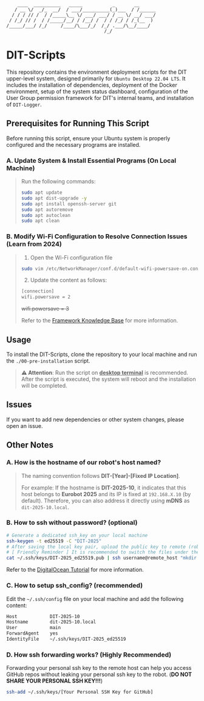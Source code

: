
```

    ____  __________   _____           _       __      
   / __ \/  _/_  __/  / ___/__________(_)___  / /______
  / / / // /  / /_____\__ \/ ___/ ___/ / __ \/ __/ ___/
 / /_/ // /  / /_____/__/ / /__/ /  / / /_/ / /_(__  ) 
/_____/___/ /_/     /____/\___/_/  /_/ .___/\__/____/  
                                    /_/                

```

# DIT-Scripts

This repository contains the environment deployment scripts for the DIT upper-level system, designed primarily for `Ubuntu Desktop 22.04 LTS`. It includes the installation of dependencies, deployment of the Docker environment, setup of the system status dashboard, configuration of the User Group permission framework for DIT's internal teams, and installation of `DIT-Logger`.

## Prerequisites for Running This Script

Before running this script, ensure your Ubuntu system is properly configured and the necessary programs are installed.

### A. Update System & Install Essential Programs (On Local Machine)

>Run the following commands:
>```bash
>sudo apt update
>sudo apt dist-upgrade -y
>sudo apt install openssh-server git
>sudo apt autoremove
>sudo apt autoclean
>sudo apt clean
>```

### B. Modify Wi-Fi Configuration to Resolve Connection Issues (Learn from 2024)

>1. Open the Wi-Fi configuration file
>```bash
>sudo vim /etc/NetworkManager/conf.d/default-wifi-powersave-on.conf
>```
>2. Update the content as follows:
>```bash
>[connection]
>wifi.powersave = 2
>```
>~~wifi.powersave = 3~~
>
>Refer to the [Framework Knowledge Base](https://knowledgebase.frame.work/zh_tw/ubuntu-wi-fi-Skmizxznj) for more information.

## Usage

To install the DIT-Scripts, clone the repository to your local machine and run the `./00-pre-installation` script.

> **⚠️ Attention**: Run the script on **<ins>desktop terminal</ins>** is recommended. After the script is executed, the system will reboot and the installation will be completed.

## Issues

If you want to add new dependencies or other system changes, please open an issue.

## Other Notes

### A. How is the hostname of our robot's host named?
>The naming convention follows **DIT-[Year]-[Fixed IP Location]**.
>
>For example: If the hostname is **DIT-2025-10**, it indicates that this host belongs to **Eurobot 2025** and its IP is fixed at `192.168.X.10` (by default). Therefore, you can also address it directly using **mDNS** as `dit-2025-10.local`.

### B. How to ssh without password? (optional)
```bash
# Generate a dedicated ssh_key on your local machine  
ssh-keygen -t ed25519 -C "DIT-2025"  
# After saving the local key pair, upload the public key to remote (robot)  
# [ Friendly Reminder ] It is recommended to switch the files under the keys folder to read-only mode for the user using chmod 400 to ensure security  
cat ~/.ssh/keys/DIT-2025_ed25519.pub | ssh username@remote_host "mkdir -p ~/.ssh && touch ~/.ssh/authorized_keys && chmod -R go= ~/.ssh && cat >> ~/.ssh/authorized_keys"
```
Refer to the [DigitalOcean Tutorial](https://www.digitalocean.com/community/tutorials/how-to-set-up-ssh-keys-on-ubuntu-20-04) for more information.

### C. How to setup ssh_config? (recommended)
Edit the `~/.ssh/config` file on your local machine and add the following content:
```bash
Host            DIT-2025-10
Hostname        dit-2025-10.local
User            main
ForwardAgent    yes
IdentityFile	~/.ssh/keys/DIT-2025_ed25519
```

### D. How ssh forwarding works? (**Highly Recommended**)
Forwarding your personal ssh key to the remote host can help you access GitHub repos without leaking your personal ssh key to the robot. (**DO NOT SHARE YOUR PERSONAL SSH KEY!!!**)
```bash
ssh-add ~/.ssh/keys/[Your Personal SSH Key for GitHub]
```
